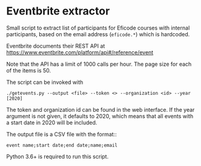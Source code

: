# Eventbrite extractor

Small script to extract list of participants for Eficode courses with
internal participants, based on the email address (``eficode.*``) which is
hardcoded.

Eventbrite documents their REST API at
https://www.eventbrite.com/platform/api#/reference/event

Note that the API has a limit of 1000 calls per hour.  The page size for each
of the items is 50.

The script can be invoked with

    ./getevents.py --output <file> --token <> --organization <id> --year [2020]

The token and organization id can be found in the web interface.  If the year
argument is not given, it defaults to 2020, which means that all events
with a start date in 2020 will be included.

The output file is a CSV file with the format::

    event name;start date;end date;name;email

Python 3.6+ is required to run this script.
